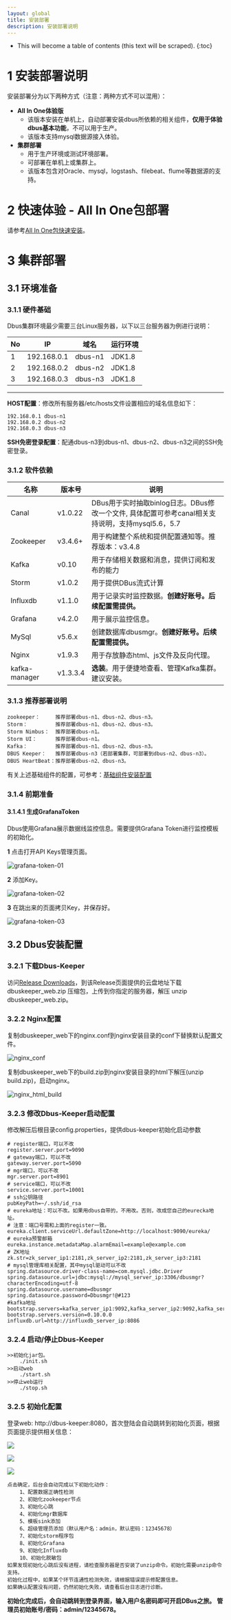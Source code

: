 ```yaml
---
layout: global
title: 安装部署
description: 安装部署说明
---
```

* This will become a table of contents (this text will be scraped).
{:toc}

# 1 安装部署说明

安装部署分为以下两种方式（注意：两种方式不可以混用）：

- **All In One体验版**
  - 该版本安装在单机上，自动部署安装dbus所依赖的相关组件，**仅用于体验dbus基本功能**，不可以用于生产。
  - 该版本支持mysql数据源接入体验。
- **集群部署**
  - 用于生产环境或测试环境部署。
  - 可部署在单机上或集群上。
  - 该版本包含对Oracle、mysql，logstash、filebeat、flume等数据源的支持。

# 2 快速体验 - All In One包部署

请参考[All In One包快速安装](quick-start.html)。



# 3 集群部署

## 3.1 环境准备

### 3.1.1 硬件基础

Dbus集群环境最少需要三台Linux服务器，以下以三台服务器为例进行说明：

| No   | IP          | 域名      | 运行环境   |
| ---- | ----------- | ------- | ------ |
| 1    | 192.168.0.1 | dbus-n1 | JDK1.8 |
| 2    | 192.168.0.2 | dbus-n2 | JDK1.8 |
| 3    | 192.168.0.3 | dbus-n3 | JDK1.8 |

****

**HOST配置**：修改所有服务器/etc/hosts文件设置相应的域名信息如下：

```
192.168.0.1 dbus-n1
192.168.0.2 dbus-n2
192.168.0.3 dbus-n3
```

**SSH免密登录配置**：配通dbus-n3到dbus-n1、dbus-n2、dbus-n3之间的SSH免密登录。

### 3.1.2 软件依赖

| 名称            | 版本号      | 说明                                       |
| ------------- | -------- | ---------------------------------------- |
| Canal         | v1.0.22  | DBus用于实时抽取binlog日志。DBus修改一个文件, 具体配置可参考canal相关支持说明，支持mysql5.6，5.7 |
| Zookeeper     | v3.4.6+  | 用于构建整个系统和提供配置通知等。推荐版本：v3.4.8             |
| Kafka         | v0.10    | 用于存储相关数据和消息，提供订阅和发布的能力                   |
| Storm         | v1.0.2   | 用于提供DBus流式计算                             |
| Influxdb      | v1.1.0   | 用于记录实时监控数据。**创建好账号。后续配置需提供。**            |
| Grafana       | v4.2.0   | 用于展示监控信息。                                |
| MySql         | v5.6.x   | 创建数据库dbusmgr。**创建好账号。后续配置需提供。**          |
| Nginx         | v1.9.3   | 用于存放静态html、js文件及反向代理。                    |
| kafka-manager | v1.3.3.4 | **选装**。用于便捷地查看、管理Kafka集群。建议安装。           |

### 3.1.3 推荐部署说明

```
zookeeper：     推荐部署dbus-n1、dbus-n2、dbus-n3。
Storm：         推荐部署dbus-n1、dbus-n2、dbus-n3。
Storm Nimbus：  推荐部署dbus-n1。
Storm UI：      推荐部署dbus-n1。
Kafka：         推荐部署dbus-n1、dbus-n2、dbus-n3。
DBUS Keeper：   推荐部署dbus-n3（若部署集群，可部署到dbus-n2、dbus-n3）。
DBUS HeartBeat：推荐部署dbus-n2、dbus-n3。
```

有关上述基础组件的配置，可参考：[基础组件安装配置](install-base-components.html)

### 3.1.4 前期准备 

#### 3.1.4.1 生成GrafanaToken

 Dbus使用Grafana展示数据线监控信息。需要提供Grafana Token进行监控模板的初始化。

**1** 点击打开API Keys管理页面。  

![grafana-token-01](img/install-base-components/grafana-token-01.png)

**2** 添加Key。

![grafana-token-02](img/install-base-components/grafana-token-02.png)

**3** 在跳出来的页面拷贝Key，并保存好。

![grafana-token-03](img/install-base-components/grafana-token-03.png)

## 3.2 Dbus安装配置

### 3.2.1 下载Dbus-Keeper

访问[Release Downloads](https://github.com/BriData/DBus/releases)，到该Release页面提供的云盘地址下载 dbuskeeper_web.zip 压缩包，上传到你指定的服务器，解压 unzip dbuskeeper_web.zip。

### 3.2.2  Nginx配置

复制dbuskeeper_web下的nginx.conf到nginx安装目录的conf下替换默认配置文件。

![nginx_conf](img/install-base-components/nginx_conf.png)

复制dbuskeeper_web下的build.zip到nginx安装目录的html下解压(unzip build.zip)，启动nginx。

![nginx_html_build](img/install-base-components/nginx_html_build.png)



### 3.2.3 修改Dbus-Keeper启动配置

修改解压后根目录config.properties，提供dbus-keeper初始化启动参数

```
# register端口，可以不改
register.server.port=9090
# gateway端口，可以不改
gateway.server.port=5090
# mgr端口，可以不改
mgr.server.port=8901
# service端口，可以不改
service.server.port=10001
# ssh公钥路径
pubKeyPath=~/.ssh/id_rsa
# eureka地址：可以不改。如果用dbus自带的，不用改。否则，改成您自己的eurecka地址。
# 注意：端口号需和上面的register一致。
eureka.client.serviceUrl.defaultZone=http://localhost:9090/eureka/
# eureka预警邮箱
eureka.instance.metadataMap.alarmEmail=example@example.com
# ZK地址
zk.str=zk_server_ip1:2181,zk_server_ip2:2181,zk_server_ip3:2181
# mysql管理库相关配置，其中mysql驱动可以不改
spring.datasource.driver-class-name=com.mysql.jdbc.Driver
spring.datasource.url=jdbc:mysql://mysql_server_ip:3306/dbusmgr?characterEncoding=utf-8
spring.datasource.username=dbusmgr
spring.datasource.password=Dbusmgr!@#123
#kafka地址
bootstrap.servers=kafka_server_ip1:9092,kafka_server_ip2:9092,kafka_server_ip3:9092
bootstrap.servers.version=0.10.0.0
influxdb.url=http://influxdb_server_ip:8086
```

### 3.2.4 启动/停止Dbus-Keeper

```
>>初始化jar包。
	./init.sh		
>>启动web
	./start.sh
>>停止web运行 
	./stop.sh
```

### 3.2.5 初始化配置

登录web:  http://dbus-keeper:8080，首次登陆会自动跳转到初始化页面，根据页面提示提供相关信息：

![](img/web_init1.png)

![](img/web_init2.png)

![](img/web_init3.png)

```
点击确定，后台会自动完成以下初始化动作：
    1、配置数据正确性检测
    2、初始化zookeeper节点
    3、初始化心跳
    4、初始化mgr数据库
    5、模板sink添加
    6、超级管理员添加（默认用户名：admin，默认密码：12345678）
    7、初始化storm程序包
    8、初始化Grafana
    9、初始化Influxdb
    10、初始化脱敏包
如果发现初始化心跳后没有进程，请检查服务器是否安装了unzip命令。初始化需要unzip命令支持。
初始化过程中，如果某个环节连通性检测失败，请根据错误提示修配置信息。
如果确认配置没有问题，仍然初始化失败，请查看后台日志进行诊断。
```

**初始化完成后，会自动跳转到登录界面，输入用户名密码即可开启DBus之旅。**
**管理员初始账号/密码：admin/12345678。**